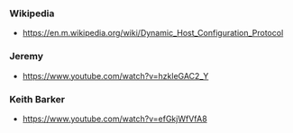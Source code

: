 ### Wikipedia
- https://en.m.wikipedia.org/wiki/Dynamic_Host_Configuration_Protocol

### Jeremy
- https://www.youtube.com/watch?v=hzkleGAC2_Y

### Keith Barker
- https://www.youtube.com/watch?v=efGkjWfVfA8
